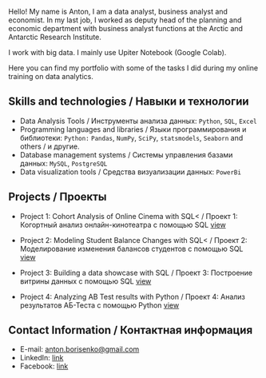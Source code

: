 Hello! My name is Anton, I am a data analyst, business analyst and economist. In my last job, I worked as deputy head of the planning and economic department with business analyst functions at the Arctic and Antarctic Research Institute.

I work with big data. I mainly use Upiter Notebook (Google Colab).

Here you can find my portfolio with some of the tasks I did during my online training on data analytics.


## Skills and technologies / Навыки и технологии
- Data Analysis Tools / Инструменты анализа данных: ``Python``, ``SQL``, ``Excel`` 
- Programming languages and libraries / Языки программирования и библиотеки: ``Python:`` ``Pandas``, ``NumPy``, ``SciPy``, ``statsmodels``, ``Seaborn`` and others / и другие.
- Database management systems / Системы управления базами данных: ``MySQL``, ``PostgreSQL``
- Data visualization tools / Средства визуализации данных: ``PowerBi``

## Projects / Проекты
* Project 1: Cohort Analysis of Online Cinema with SQL< / Проект 1: Когортный анализ онлайн-кинотеатра с помощью SQL  [view](https://github.com/ozanton/dtsc/tree/main/1.%20Cohort%20Analysis%20with%20SQL)</p> 
* Project 2: Modeling Student Balance Changes with SQL< /  Проект 2: Моделирование изменения балансов студентов с помощью SQL [view](https://github.com/ozanton/dtsc/tree/main/2.%20Modeling%20Balance%20with%20SQL)</p> 
* Project 3: Building a data showcase with SQL / Проект 3: Построение витрины данных с помощью SQL [view](https://github.com/ozanton/dtsc/tree/main/3.%20Data%20showcase%20with%20SQL)</p> 
* Project 4: Analyzing AB Test results with Python / Проект 4: Анализ результатов АБ-Тестa с помощью Python [view](https://github.com/ozanton/dtsc/tree/main/4.%20Analyzing%20AB%20Test%20with%20Python)</p> 

## Contact Information / Контактная информация
- E-mail: anton.borisenko@gmail.com
- LinkedIn: [link](https://www.linkedin.com/in/anton-borisenko-59a7b51/)
- Facebook: [link](https://www.facebook.com/borisenko.anton.7) 
